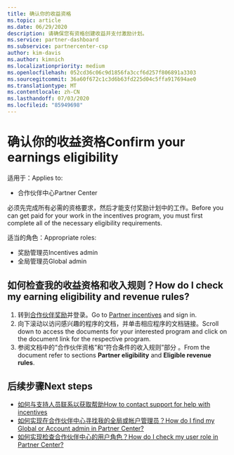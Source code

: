 ```yaml
---
title: 确认你的收益资格
ms.topic: article
ms.date: 06/29/2020
description: 请确保您有资格创建收益并支付激励计划。
ms.service: partner-dashboard
ms.subservice: partnercenter-csp
author: kim-davis
ms.author: kimnich
ms.localizationpriority: medium
ms.openlocfilehash: 052cd36c06c9d1856fa3ccf6d257f806891a3303
ms.sourcegitcommit: 36a60f672c1c3d6b63fd225d04c5ffa917694ae0
ms.translationtype: MT
ms.contentlocale: zh-CN
ms.lasthandoff: 07/03/2020
ms.locfileid: "85949698"
---
```

# <a name="confirm-your-earnings-eligibility"></a><span data-ttu-id="b2397-103">确认你的收益资格</span><span class="sxs-lookup"><span data-stu-id="b2397-103">Confirm your earnings eligibility</span></span>

<span data-ttu-id="b2397-104">适用于：</span><span class="sxs-lookup"><span data-stu-id="b2397-104">Applies to:</span></span>

- <span data-ttu-id="b2397-105">合作伙伴中心</span><span class="sxs-lookup"><span data-stu-id="b2397-105">Partner Center</span></span>

<span data-ttu-id="b2397-106">必须先完成所有必需的资格要求，然后才能支付奖励计划中的工作。</span><span class="sxs-lookup"><span data-stu-id="b2397-106">Before you can get paid for your work in the incentives program, you must first complete all of the necessary eligibility requirements.</span></span>

<span data-ttu-id="b2397-107">适当的角色：</span><span class="sxs-lookup"><span data-stu-id="b2397-107">Appropriate roles:</span></span>

- <span data-ttu-id="b2397-108">奖励管理员</span><span class="sxs-lookup"><span data-stu-id="b2397-108">Incentives admin</span></span>
- <span data-ttu-id="b2397-109">全局管理员</span><span class="sxs-lookup"><span data-stu-id="b2397-109">Global admin</span></span>

## <a name="how-do-i-check-my-earning-eligibility-and-revenue-rules"></a><span data-ttu-id="b2397-110">如何检查我的收益资格和收入规则？</span><span class="sxs-lookup"><span data-stu-id="b2397-110">How do I check my earning eligibility and revenue rules?</span></span>

1. <span data-ttu-id="b2397-111">转到[合作伙伴奖励](https://partner.microsoft.com/membership/partner-incentives)并登录。</span><span class="sxs-lookup"><span data-stu-id="b2397-111">Go to [Partner incentives](https://partner.microsoft.com/membership/partner-incentives) and sign in.</span></span>
2. <span data-ttu-id="b2397-112">向下滚动以访问感兴趣的程序的文档，并单击相应程序的文档链接。</span><span class="sxs-lookup"><span data-stu-id="b2397-112">Scroll down to access the documents for your interested program and click on the document link for the respective program.</span></span>
3. <span data-ttu-id="b2397-113">参阅文档中的“合作伙伴资格”和“符合条件的收入规则”部分 。</span><span class="sxs-lookup"><span data-stu-id="b2397-113">From the document refer to sections **Partner eligibility** and **Eligible revenue rules**.</span></span>

## <a name="next-steps"></a><span data-ttu-id="b2397-114">后续步骤</span><span class="sxs-lookup"><span data-stu-id="b2397-114">Next steps</span></span>

- [<span data-ttu-id="b2397-115">如何与支持人员联系以获取帮助</span><span class="sxs-lookup"><span data-stu-id="b2397-115">How to contact support for help with incentives</span></span>](https://support.microsoft.com/help/4014850)
- [<span data-ttu-id="b2397-116">如何实现在合作伙伴中心寻找我的全局或帐户管理员？</span><span class="sxs-lookup"><span data-stu-id="b2397-116">How do I find my Global or Account admin in Partner Center?</span></span>](https://support.microsoft.com/help/4534519)
- [<span data-ttu-id="b2397-117">如何实现检查合作伙伴中心的用户角色？</span><span class="sxs-lookup"><span data-stu-id="b2397-117">How do I check my user role in Partner Center?</span></span>](https://support.microsoft.com/help/4534700)
